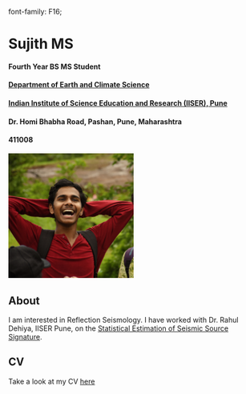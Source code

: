 font-family: F16;

# Sujith MS
#### Fourth Year BS MS Student
#### [Department of Earth and Climate Science](https://www.iiserpune.ac.in/research/departments/earth-and-climate-science)
#### [Indian Institute of Science Education and Research (IISER), Pune](https://www.iiserpune.ac.in/)
#### Dr. Homi Bhabha Road, Pashan, Pune, Maharashtra
#### 411008
  
<p style="text-align:left;">
  <img src="media/profile.jpg" width="250" />
    <span style="float:left;"> <br>
  </span>
</p>
 
## About
I am interested in Reflection Seismology. I have worked with Dr. Rahul Dehiya, IISER Pune, on the [Statistical Estimation of Seismic Source Signature](./research/source_signature/source_est.md).

## CV
Take a look at my CV [here](./CV.md)
